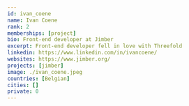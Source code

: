 ```yaml
---
id: ivan_coene
name: Ivan Coene
rank: 2
memberships: [project]
bio: Front-end developer at Jimber
excerpt: Front-end developer fell in love with Threefold  
linkedin: https://www.linkedin.com/in/ivancoene/
websites: https://www.jimber.org/
projects: [jimber]
image: ./ivan_coene.jpeg
countries: [Belgian]
cities: []
private: 0
---
```

